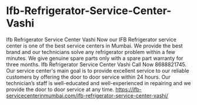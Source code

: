 # Ifb-Refrigerator-Service-Center-Vashi
Ifb Refrigerator Service Center Vashi Now our IFB Refrigerator service center is one of the best service centers in Mumbai.  We provide the best brand and our technicians solve any refrigerator problem within a few minutes. We give genuine spare parts only with a spare part warranty for three months. Ifb Refrigerator Service Center Vashi Call Now 8688821745. Our service center's main goal is to provide excellent service to our reliable customers by offering the door to door service within 24 hours. Our technician’s staff is well-educated and well-experienced in repairing and we provide the door to door service at any time.  https://ifb-servicecenterinmumbai.com/ifb-refrigerator-service-center-vashi/
